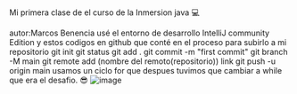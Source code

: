 Mi primera clase de el curso de la Inmersion java 💻

autor:Marcos Benencia
usé el entorno de desarrollo IntelliJ community Edition y estos codigos en github que conté en el proceso para subirlo a mi repositorio
git init
git status
git add .
git commit -m "first commit"
git branch -M main
git remote add (nombre del remoto(repositorio)) link
git push -u origin main
usamos un ciclo for que despues tuvimos que cambiar a while que era el desafio. 😎
![image](https://github.com/Marcos-Ben/ScreenMatch-Ijv/assets/106993562/6d841a00-241a-4c82-9b4d-0f1a6b6baad7)
